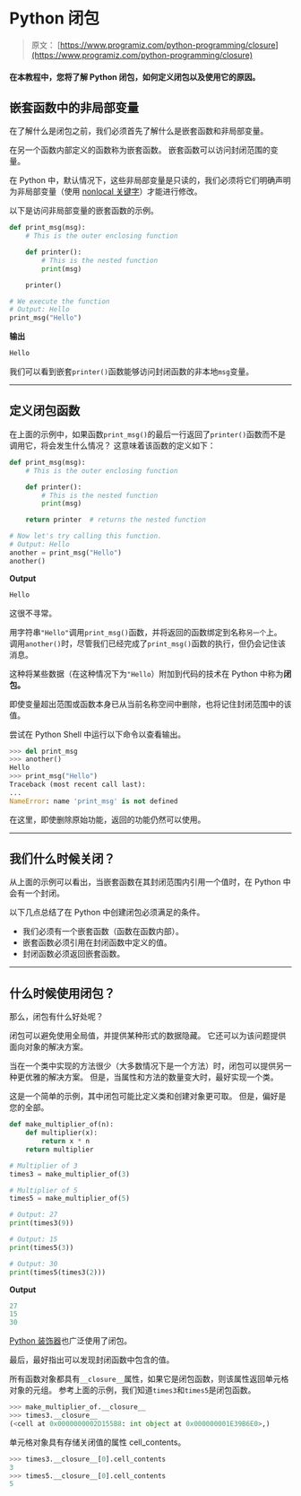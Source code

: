 # Python 闭包

> 原文： [https://www.programiz.com/python-programming/closure](https://www.programiz.com/python-programming/closure)

#### 在本教程中，您将了解 Python 闭包，如何定义闭包以及使用它的原因。

## 嵌套函数中的非局部变量

在了解什么是闭包之前，我们必须首先了解什么是嵌套函数和非局部变量。

在另一个函数内部定义的函数称为嵌套函数。 嵌套函数可以访问封闭范围的变量。

在 Python 中，默认情况下，这些非局部变量是只读的，我们必须将它们明确声明为非局部变量（使用 [nonlocal 关键字](/python-programming/keyword-list#nonlocal)）才能进行修改。

以下是访问非局部变量的嵌套函数的示例。

```py
def print_msg(msg):
    # This is the outer enclosing function

    def printer():
        # This is the nested function
        print(msg)

    printer()

# We execute the function
# Output: Hello
print_msg("Hello")
```

**输出**

```py
Hello
```

我们可以看到嵌套`printer()`函数能够访问封闭函数的非本地`msg`变量。

* * *

## 定义闭包函数

在上面的示例中，如果函数`print_msg()`的最后一行返回了`printer()`函数而不是调用它，将会发生什么情况？ 这意味着该函数的定义如下：

```py
def print_msg(msg):
    # This is the outer enclosing function

    def printer():
        # This is the nested function
        print(msg)

    return printer  # returns the nested function

# Now let's try calling this function.
# Output: Hello
another = print_msg("Hello")
another()
```

**Output**

```py
Hello
```

这很不寻常。

用字符串`"Hello"`调用`print_msg()`函数，并将返回的函数绑定到名称`另一个`上。 调用`another()`时，尽管我们已经完成了`print_msg()`函数的执行，但仍会记住该消息。

这种将某些数据（在这种情况下为`"Hello`）附加到代码的技术在 Python 中称为**闭包。**

即使变量超出范围或函数本身已从当前名称空间中删除，也将记住封闭范围中的该值。

尝试在 Python Shell 中运行以下命令以查看输出。

```py
>>> del print_msg
>>> another()
Hello
>>> print_msg("Hello")
Traceback (most recent call last):
...
NameError: name 'print_msg' is not defined
```

在这里，即使删除原始功能，返回的功能仍然可以使用。

* * *

## 我们什么时候关闭？

从上面的示例可以看出，当嵌套函数在其封闭范围内引用一个值时，在 Python 中会有一个封闭。

以下几点总结了在 Python 中创建闭包必须满足的条件。

*   我们必须有一个嵌套函数（函数在函数内部）。
*   嵌套函数必须引用在封闭函数中定义的值。
*   封闭函数必须返回嵌套函数。

* * *

## 什么时候使用闭包？

那么，闭包有什么好处呢？

闭包可以避免使用全局值，并提供某种形式的数据隐藏。 它还可以为该问题提供面向对象的解决方案。

当在一个类中实现的方法很少（大多数情况下是一个方法）时，闭包可以提供另一种更优雅的解决方案。 但是，当属性和方法的数量变大时，最好实现一个类。

这是一个简单的示例，其中闭包可能比定义类和创建对象更可取。 但是，偏好是您的全部。

```py
def make_multiplier_of(n):
    def multiplier(x):
        return x * n
    return multiplier

# Multiplier of 3
times3 = make_multiplier_of(3)

# Multiplier of 5
times5 = make_multiplier_of(5)

# Output: 27
print(times3(9))

# Output: 15
print(times5(3))

# Output: 30
print(times5(times3(2)))
```

**Output**

```py
27
15
30
```

[Python 装饰器](/python-programming/decorator)也广泛使用了闭包。

最后，最好指出可以发现封闭函数中包含的值。

所有函数对象都具有`__closure__`属性，如果它是闭包函数，则该属性返回单元格对象的元组。 参考上面的示例，我们知道`times3`和`times5`是闭包函数。

```py
>>> make_multiplier_of.__closure__
>>> times3.__closure__
(<cell at 0x0000000002D155B8: int object at 0x000000001E39B6E0>,)
```

单元格对象具有存储关闭值的属性 cell_contents。

```py
>>> times3.__closure__[0].cell_contents
3
>>> times5.__closure__[0].cell_contents
5
```